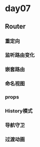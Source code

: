 # day07

## Router

### 重定向

### 监听路由变化

### 嵌套路由

### 命名视图

### props

### History模式

### 导航守卫

### 过渡动画
